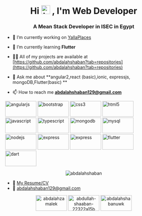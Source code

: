 <h1 align="center">Hi <img src="https://user-images.githubusercontent.com/1303154/88677602-1635ba80-d120-11ea-84d8-d263ba5fc3c0.gif" width="28px" alt="hi">
, I'm Web Developer</h1>
<h3 align="center">A Mean Stack Developer in ISEC in Egypt</h3>

* 🔭 I’m currently working on [YallaPlaces](https://drive.google.com/file/d/1OeB9A9LKI_UIo5Kf1VRqddShlZcUlD9h/view?usp=sharing)

* 🌱 I’m currently learning **Flutter**

* 👨‍💻 All of my projects are available at [https://github.com/abdalahshaban?tab=repositories](https://github.com/abdalahshaban?tab=repositories)

* 💬 Ask me about **angular2,react (basic),ionic, expressjs, mongoDB,Flutter(basic) **

* 📫 How to reach me **abdalahshaban129@gmail.com**

<p align="left"><img src="https://devicons.github.io/devicon/devicon.git/icons/angularjs/angularjs-original.svg" alt="angularjs" width="100" height="50"/> <img src="https://devicons.github.io/devicon/devicon.git/icons/bootstrap/bootstrap-plain.svg" alt="bootstrap" width="100" height="50"/> <img src="https://devicons.github.io/devicon/devicon.git/icons/css3/css3-original-wordmark.svg" alt="css3" width="100" height="50"/> <img src="https://devicons.github.io/devicon/devicon.git/icons/html5/html5-original-wordmark.svg" alt="html5" width="100" height="50"/> <img src="https://devicons.github.io/devicon/devicon.git/icons/javascript/javascript-original.svg" alt="javascript" width="100" height="50"/> <img src="https://devicons.github.io/devicon/devicon.git/icons/typescript/typescript-original.svg" alt="typescript" width="100" height="50"/> <img src="https://devicons.github.io/devicon/devicon.git/icons/mongodb/mongodb-original-wordmark.svg" alt="mongodb" width="100" height="50"/> <img src="https://devicons.github.io/devicon/devicon.git/icons/mysql/mysql-original-wordmark.svg" alt="mysql" width="100" height="50"/> <img src="https://devicons.github.io/devicon/devicon.git/icons/nodejs/nodejs-original-wordmark.svg" alt="nodejs" width="100" height="50"/> <img src="https://devicons.github.io/devicon/devicon.git/icons/express/express-original-wordmark.svg" alt="express" width="100" height="50"/>
<img src="https://devicons.github.io/devicon/devicon.git/icons/electron/electron.svg" alt="express" width="100" height="50"/>
<img src="https://cdn.jsdelivr.net/npm/simple-icons@3.1.0/icons/flutter.svg" alt="flutter" width="100" height="50"/> <img src="https://cdn.jsdelivr.net/npm/simple-icons@3.1.0/icons/dart.svg" alt="dart" width="100" height="50"/></p><p align="center"> <img src="https://github-readme-stats.vercel.app/api?username=abdalahshaban&show_icons=true" alt="abdalahshaban" /> </p>

* :paperclip: [My Resume/CV](https://drive.google.com/file/d/1YeqDIGNjghlYBKY2vddHgTGN8n4M0qdQ/view?usp=sharing)
* :email: abdalahshaban129@gmail.com

<p align="center">
<a href="https://twitter.com/abdalahzamalek" target="blank"><img align="center" src="https://cdn.jsdelivr.net/npm/simple-icons@3.0.1/icons/twitter.svg" alt="abdalahzamalek" width="100" height="50"/></a>
<a href="https://linkedin.com/in/abdullah-shaaban-22322a15b" target="blank"><img align="center" src="https://cdn.jsdelivr.net/npm/simple-icons@3.0.1/icons/linkedin.svg" alt="abdullah-shaaban-22322a15b" width="100" height="50"/></a>
<a href="https://fb.com/abdalahshabanuwk" target="blank"><img align="center" src="https://cdn.jsdelivr.net/npm/simple-icons@3.0.1/icons/facebook.svg" alt="abdalahshabanuwk" width="100" height="50"/></a>
</p>
